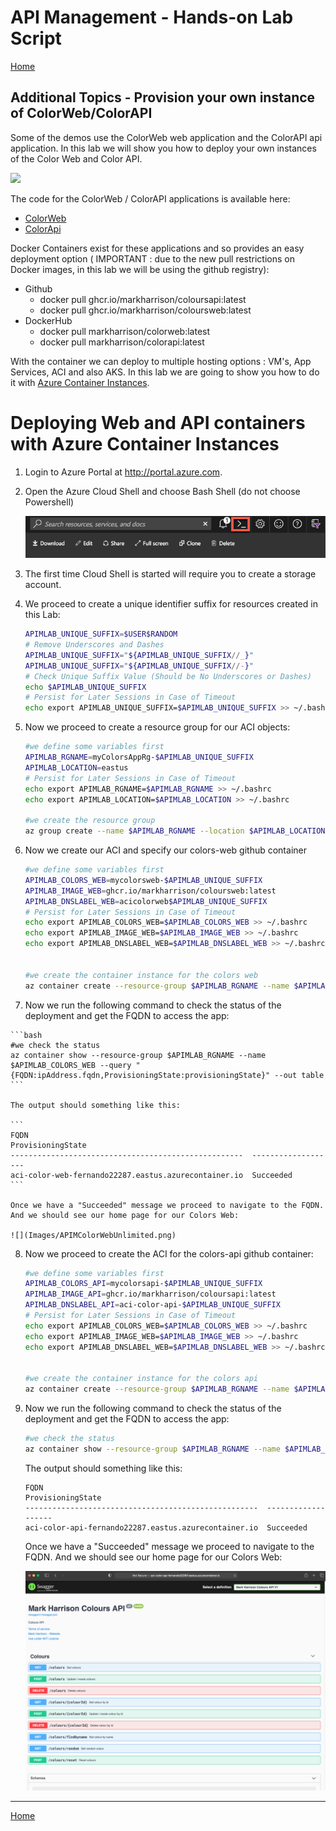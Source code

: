 # API Management - Hands-on Lab Script

[Home](README.md)

## Additional Topics - Provision your own instance of ColorWeb/ColorAPI

Some of the demos use the ColorWeb web application and the ColorAPI api application. In this lab we will show you how to deploy your own instances of the Color Web and Color API.

![](Images/APIMColorWebUnlimited.png)

The code for the ColorWeb / ColorAPI applications is available here:

- [ColorWeb](https://github.com/markharrison/ColoursWeb)
- [ColorApi](https://github.com/markharrison/ColoursAPI)

Docker Containers exist for these applications and so provides an easy deployment option ( IMPORTANT : due to the new pull restrictions on Docker images, in this lab we will be using the github registry):

- Github
  - docker pull ghcr.io/markharrison/coloursapi:latest
  - docker pull ghcr.io/markharrison/coloursweb:latest
- DockerHub
  - docker pull markharrison/colorweb:latest
  - docker pull markharrison/colorapi:latest

With the container we can deploy to multiple hosting options : VM's, App Services, ACI and also AKS. In this lab we are going to show you how to do it with [Azure Container Instances](https://docs.microsoft.com/en-us/azure/container-instances/).

# Deploying Web and API containers with Azure Container Instances

1. Login to Azure Portal at http://portal.azure.com.
2. Open the Azure Cloud Shell and choose Bash Shell (do not choose Powershell)

   ![Azure Cloud Shell](Images/img-cloud-shell.png "Azure Cloud Shell")

3. The first time Cloud Shell is started will require you to create a storage account. 
4. We proceed to create a unique identifier suffix for resources created in this Lab:

    ```bash
    APIMLAB_UNIQUE_SUFFIX=$USER$RANDOM
    # Remove Underscores and Dashes
    APIMLAB_UNIQUE_SUFFIX="${APIMLAB_UNIQUE_SUFFIX//_}"
    APIMLAB_UNIQUE_SUFFIX="${APIMLAB_UNIQUE_SUFFIX//-}"
    # Check Unique Suffix Value (Should be No Underscores or Dashes)
    echo $APIMLAB_UNIQUE_SUFFIX
    # Persist for Later Sessions in Case of Timeout
    echo export APIMLAB_UNIQUE_SUFFIX=$APIMLAB_UNIQUE_SUFFIX >> ~/.bashrc
    ```

5. Now we proceed to create a resource group for our ACI objects:


    ```bash
    #we define some variables first
    APIMLAB_RGNAME=myColorsAppRg-$APIMLAB_UNIQUE_SUFFIX
    APIMLAB_LOCATION=eastus
    # Persist for Later Sessions in Case of Timeout
    echo export APIMLAB_RGNAME=$APIMLAB_RGNAME >> ~/.bashrc
    echo export APIMLAB_LOCATION=$APIMLAB_LOCATION >> ~/.bashrc

    #we create the resource group
    az group create --name $APIMLAB_RGNAME --location $APIMLAB_LOCATION
    ```

6.  Now we create our ACI and specify our colors-web github container
 
    ```bash
    #we define some variables first
    APIMLAB_COLORS_WEB=mycolorsweb-$APIMLAB_UNIQUE_SUFFIX
    APIMLAB_IMAGE_WEB=ghcr.io/markharrison/coloursweb:latest
    APIMLAB_DNSLABEL_WEB=acicolorweb$APIMLAB_UNIQUE_SUFFIX
    # Persist for Later Sessions in Case of Timeout
    echo export APIMLAB_COLORS_WEB=$APIMLAB_COLORS_WEB >> ~/.bashrc
    echo export APIMLAB_IMAGE_WEB=$APIMLAB_IMAGE_WEB >> ~/.bashrc
    echo export APIMLAB_DNSLABEL_WEB=$APIMLAB_DNSLABEL_WEB >> ~/.bashrc


    #we create the container instance for the colors web
    az container create --resource-group $APIMLAB_RGNAME --name $APIMLAB_COLORS_WEB --image $APIMLAB_IMAGE_WEB --dns-name-label $APIMLAB_DNSLABEL_WEB --ports 80 --restart-policy OnFailure --no-wait
    ```

7.   Now we run the following command to check the status of the deployment and get the FQDN to access the app:

    ```bash
    #we check the status
    az container show --resource-group $APIMLAB_RGNAME --name $APIMLAB_COLORS_WEB --query "{FQDN:ipAddress.fqdn,ProvisioningState:provisioningState}" --out table
    ```

    The output should something like this:

    ```
    FQDN                                                  ProvisioningState
    ----------------------------------------------------  -------------------
    aci-color-web-fernando22287.eastus.azurecontainer.io  Succeeded
    ```

    Once we have a "Succeeded" message we proceed to navigate to the FQDN. And we should see our home page for our Colors Web:

    ![](Images/APIMColorWebUnlimited.png)

8.  Now we proceed to create the ACI for the colors-api github container:

    ```bash
    #we define some variables first
    APIMLAB_COLORS_API=mycolorsapi-$APIMLAB_UNIQUE_SUFFIX
    APIMLAB_IMAGE_API=ghcr.io/markharrison/coloursapi:latest
    APIMLAB_DNSLABEL_API=aci-color-api-$APIMLAB_UNIQUE_SUFFIX
    # Persist for Later Sessions in Case of Timeout
    echo export APIMLAB_COLORS_WEB=$APIMLAB_COLORS_WEB >> ~/.bashrc
    echo export APIMLAB_IMAGE_WEB=$APIMLAB_IMAGE_WEB >> ~/.bashrc
    echo export APIMLAB_DNSLABEL_WEB=$APIMLAB_DNSLABEL_WEB >> ~/.bashrc


    #we create the container instance for the colors api
    az container create --resource-group $APIMLAB_RGNAME --name $APIMLAB_COLORS_API --image $APIMLAB_IMAGE_API --dns-name-label $APIMLAB_DNSLABEL_API --ports 80 --restart-policy OnFailure --no-wait
    ```

9.  Now we run the following command to check the status of the deployment and get the FQDN to access the app:

    ```bash
    #we check the status
    az container show --resource-group $APIMLAB_RGNAME --name $APIMLAB_COLORS_API --query "{FQDN:ipAddress.fqdn,ProvisioningState:provisioningState}" --out table
    ```

    The output should something like this:

    ```
    FQDN                                                  ProvisioningState
    ----------------------------------------------------  -------------------
    aci-color-api-fernando22287.eastus.azurecontainer.io  Succeeded
    ```

    Once we have a "Succeeded" message we proceed to navigate to the FQDN. And we should see our home page for our Colors Web:

    ![](Images/APIMACICOLORAPI.png)


---
[Home](README.md)  